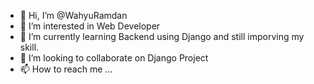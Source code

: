 - 👋 Hi, I’m @WahyuRamdan
- 👀 I’m interested in Web Developer
- 🌱 I’m currently learning Backend using Django and still imporving my skill.
- 💞️ I’m looking to collaborate on Django Project
- 📫 How to reach me ...

<!---
WahyuRamdan/WahyuRamdan is a ✨ special ✨ repository because its `README.md` (this file) appears on your GitHub profile.
You can click the Preview link to take a look at your changes.
--->
